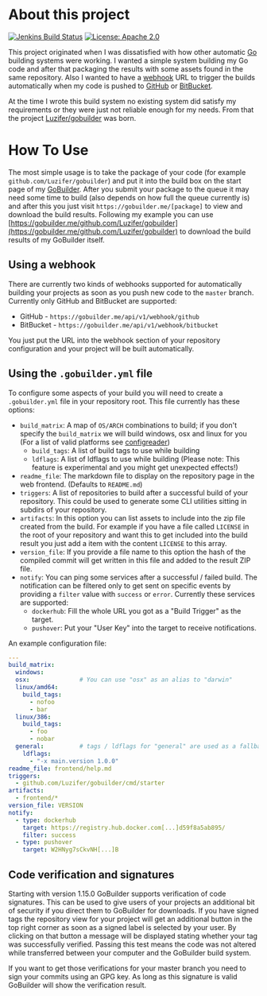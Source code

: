# About this project

[![Jenkins Build Status](http://badge.luzifer.io/v1/badge?title=Jenkins&text=Build%20Status)](http://jenkins.hub.luzifer.io/job/gobuilder-images/)
[![License: Apache 2.0](http://badge.luzifer.io/v1/badge?color=5d79b5&title=license&text=Apache%202.0)](http://www.apache.org/licenses/LICENSE-2.0)

This project originated when I was dissatisfied with how other automatic [Go][golang] building systems were working. I wanted a simple system building my Go code and after that packaging the results with some assets found in the same repository. Also I wanted to have a [webhook][gh-webhook] URL to trigger the builds automatically when my code is pushed to [GitHub][gh] or [BitBucket][bitbucket].

At the time I wrote this build system no existing system did satisfy my requirements or they were just not reliable enough for my needs. From that the project [Luzifer/gobuilder][gobuilder] was born.

# How To Use

The most simple usage is to take the package of your code (for example `github.com/Luzifer/gobuilder`) and put it into the build box on the start page of my [GoBuilder][gob]. After you submit your package to the queue it may need some time to build (also depends on how full the queue currently is) and after this you just visit `https://gobuilder.me/[package]` to view and download the build results. Following my example you can use [https://gobuilder.me/github.com/Luzifer/gobuilder](https://gobuilder.me/github.com/Luzifer/gobuilder) to download the build results of my GoBuilder itself.

## Using a webhook

There are currently two kinds of webhooks supported for automatically building your projects as soon as you push new code to the `master` branch. Currently only GitHub and BitBucket are supported:

- GitHub - `https://gobuilder.me/api/v1/webhook/github`
- BitBucket - `https://gobuilder.me/api/v1/webhook/bitbucket`

You just put the URL into the webhook section of your repository configuration and your project will be built automatically.

## Using the `.gobuilder.yml` file

To configure some aspects of your build you will need to create a `.gobuilder.yml` file in your repository root. This file currently has these options:

- `build_matrix`: A map of `OS/ARCH` combinations to build; if you don't specify the `build_matrix` we will build windows, osx and linux for you (For a list of valid platforms see [configreader](/cmd/configreader/main.go#L15-L25))
  - `build_tags`: A list of build tags to use while building
  - `ldflags`: A list of ldflags to use while building (Please note: This feature is experimental and you might get unexpected effects!)
- `readme_file`: The markdown file to display on the repository page in the web frontend. (Defaults to `README.md`)
- `triggers`: A list of repositories to build after a successful build of your repository. This could be used to generate some CLI utilities sitting in subdirs of your repository.
- `artifacts`: In this option you can list assets to include into the zip file created from the build. For example if you have a file called `LICENSE` in the root of your repository and want this to get included into the build result you just add a item with the content `LICENSE` to this array.
- `version_file`: If you provide a file name to this option the hash of the compiled commit will get written in this file and added to the result ZIP file.
- `notify`: You can ping some services after a successful / failed build. The notification can be filtered only to get sent on specific events by providing a `filter` value with `success` or `error`. Currently these services are supported:
    - `dockerhub`: Fill the whole URL you got as a "Build Trigger" as the target.
    - `pushover`: Put your "User Key" into the target to receive notifications.

An example configuration file:

```yaml
---
build_matrix:
  windows:
  osx:              # You can use "osx" as an alias to "darwin"
  linux/amd64:
    build_tags:
      - nofoo
      - bar
  linux/386:
    build_tags:
      - foo
      - nobar
  general:          # tags / ldflags for "general" are used as a fallback
    ldflags:
      - "-x main.version 1.0.0"
readme_file: frontend/help.md
triggers:
  - github.com/Luzifer/gobuilder/cmd/starter
artifacts:
  - frontend/*
version_file: VERSION
notify:
  - type: dockerhub
    target: https://registry.hub.docker.com[...]d59f8a5ab895/
    filter: success
  - type: pushover
    target: W2HNyg7sCkvNH[...]B
```

## Code verification and signatures

Starting with version 1.15.0 GoBuilder supports verification of code signatures. This can be used to give users of your projects an additional bit of security if you direct them to GoBuilder for downloads. If you have signed tags the repository view for your project will get an additional button in the top right corner as soon as a signed label is selected by your user. By clicking on that button a message will be displayed stating whether your tag was successfully verified. Passing this test means the code was not altered while transferred between your computer and the GoBuilder build system.

If you want to get those verifications for your master branch you need to sign your commits using an GPG key. As long as this signature is valid GoBuilder will show the verification result.


[golang]: http://golang.org/
[gh-webhook]: https://developer.github.com/webhooks/
[gh]: https://github.com/
[bitbucket]: https://bitbucket.org/
[gobuilder]: https://github.com/luzifer/gobuilder
[gob]: https://gobuilder.me/
